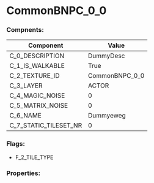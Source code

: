 

# CommonBNPC_0_0





### Compnents: 
| Component | Value | 
|  --  |  --  | 
| C_0_DESCRIPTION | DummyDesc | 
| C_1_IS_WALKABLE | True | 
| C_2_TEXTURE_ID | CommonBNPC_0_0 | 
| C_3_LAYER | ACTOR | 
| C_4_MAGIC_NOISE | 0 | 
| C_5_MATRIX_NOISE | 0 | 
| C_6_NAME | Dummyeweg | 
| C_7_STATIC_TILESET_NR | 0 | 


### Flags: 
* F_2_TILE_TYPE


### Properties: 

